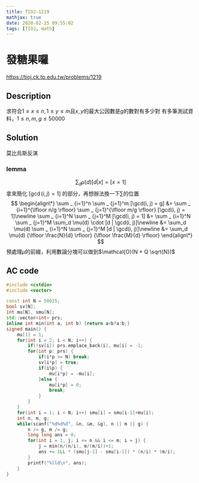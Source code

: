 ```yaml
---
title: TIOJ-1219
mathjax: true
date: 2020-02-25 09:55:02
tags: [TIOJ, math]
---
```

# 發糖果囉

https://tioj.ck.tp.edu.tw/problems/1219

## Description
求符合$1 \leq x \leq n, 1 \leq y \leq m$且$x,y$的最大公因數是$g$的數對有多少對
有多筆測試資料，$1 \leq n, m, g \leq 50000$

## Solution
莫比烏斯反演
### lemma
$$
\sum_d \mu(d) [d | x] = [x = 1]
$$
拿來簡化 $[\gcd(i,j)=1]$ 的部分，再想辦法換一下$\sum$的位置
$$
\begin{align\*}
\sum _ {i=1}^n \sum _ {j=1}^m [\gcd(i, j) = g] &= \sum _ {i=1}^{\lfloor n/g \rfloor} \sum _ {j=1}^{\lfloor m/g \rfloor} [\gcd(i, j) = 1]\newline
\sum _ {i=1}^N \sum _ {j=1}^M [\gcd(i, j) = 1] &= \sum _ {i=1}^N \sum _ {j=1}^M \sum_d \mu(d) \cdot [d | \gcd(i, j)]\newline
&= \sum_d \mu(d) \sum _ {i=1}^N \sum _ {j=1}^M [d | \gcd(i, j)]\newline
&= \sum_d \mu(d) {\lfloor \frac{N}{d} \rfloor} {\lfloor \frac{M}{d} \rfloor}
\end{align\*}
$$
預處理$\mu$的前綴，利用數論分塊可以做到$\mathcal{O}(N + Q \sqrt{N})$

## AC code
``` cpp
#include <cstdio>
#include <vector>

const int N = 50025;
bool sv[N];
int mu[N], smu[N];
std::vector<int> prs;
inline int min(int a, int b) {return a<b?a:b;}
signed main() {
    mu[1] = 1;
    for(int i = 2; i < N; i++) {
        if(!sv[i]) prs.emplace_back(i), mu[i] = -1;
        for(int p: prs) {
            if(i*p >= N) break;
            sv[i*p] = true;
            if(i%p) {
                mu[i*p] = -mu[i];
            }else {
                mu[i*p] = 0;
                break;
            }
        }
    }
    for(int i = 1; i < N; i++) smu[i] = smu[i-1]+mu[i];
    int n, m, g;
    while(scanf("%d%d%d", &n, &m, &g), n || m || g) {
        n /= g, m /= g;
        long long ans = 0;
        for(int i = 1, j; i <= n && i <= m; i = j) {
            j = min(n/(n/i), m/(m/i))+1;
            ans += 1LL * (smu[j-1] - smu[i-1]) * (n/i) * (m/i);
        }
        printf("%lld\n", ans);
    }
}
```
